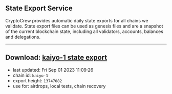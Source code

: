 ## State Export Service
CryptoCrew provides automatic daily state exports for all chains we validate. State export files can be used as genesis files and are a snapshot of the current blockchain state, including all validators, accounts, balances and delegations.

---
**Download: [kaiyo-1 state export](https://dl.ccvalidators.com/SERVICE/kujira/kaiyo-1_export_13747082.json)**
---

- last updated: Fri Sep 01 2023 11:09:26
- chain id: `kaiyo-1`
- export height: `13747082`
- use for: airdrops, local tests, chain recovery
